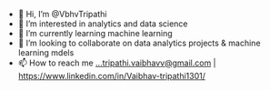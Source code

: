- 👋 Hi, I’m @VbhvTripathi
- 👀 I’m interested in analytics and data science
- 🌱 I’m currently learning machine learning
- 💞️ I’m looking to collaborate on data analytics projects & machine learning mdels
- 📫 How to reach me ...tripathi.vaibhavv@gmail.com | https://www.linkedin.com/in/Vaibhav-tripathi1301/

<!---
VbhvTripathi/VbhvTripathi is a ✨ special ✨ repository because its `README.md` (this file) appears on your GitHub profile.
You can click the Preview link to take a look at your changes.
--->
